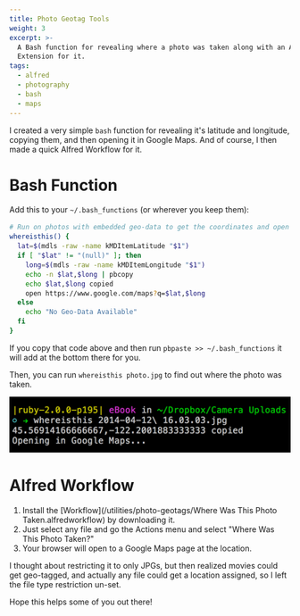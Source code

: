 ```yaml
---
title: Photo Geotag Tools
weight: 3
excerpt: >-
  A Bash function for revealing where a photo was taken along with an Alfred
  Extension for it.
tags:
  - alfred
  - photography
  - bash
  - maps
---
```

I created a very simple `bash` function for revealing it's latitude and longitude, copying them, and then opening it in Google Maps. And of course, I then made a quick Alfred Workflow for it. 

# Bash Function #

Add this to your `~/.bash_functions` (or wherever you keep them):

```bash
# Run on photos with embedded geo-data to get the coordinates and open it in a map
whereisthis() {
  lat=$(mdls -raw -name kMDItemLatitude "$1")
  if [ "$lat" != "(null)" ]; then
    long=$(mdls -raw -name kMDItemLongitude "$1")
    echo -n $lat,$long | pbcopy
    echo $lat,$long copied
    open https://www.google.com/maps?q=$lat,$long
  else
    echo "No Geo-Data Available"
  fi
}
```

If you copy that code above and then run `pbpaste >> ~/.bash_functions` it will add at the bottom there for you.

Then, you can run `whereisthis photo.jpg` to find out where the photo was taken. 

![Example](whereisthis-example.png)


# Alfred Workflow #

1. Install the [Workflow](/utilities/photo-geotags/Where Was This Photo Taken.alfredworkflow) by downloading it.
2. Just select any file and go the Actions menu and select "Where Was This Photo Taken?"
3. Your browser will open to a Google Maps page at the location.

I thought about restricting it to only JPGs, but then realized movies could get geo-tagged, and actually any file could get a location assigned, so I left the file type restriction un-set.

Hope this helps some of you out there!